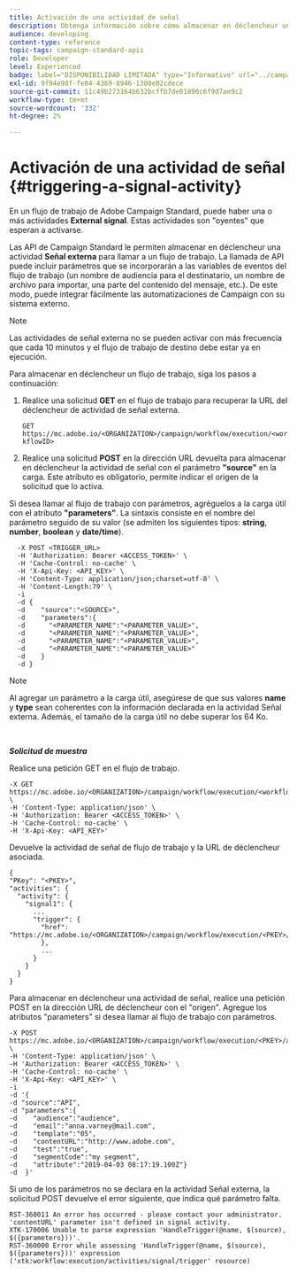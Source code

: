 ```yaml
---
title: Activación de una actividad de señal
description: Obtenga información sobre cómo almacenar en déclencheur una actividad de señal con API.
audience: developing
content-type: reference
topic-tags: campaign-standard-apis
role: Developer
level: Experienced
badge: label="DISPONIBILIDAD LIMITADA" type="Informative" url="../campaign-standard-migration-home.md" tooltip="Restringido a usuarios migrados de Campaign Standard"
exl-id: 9f94e98f-fe04-4369-8946-1380e02cdece
source-git-commit: 11c49b273164b632bcffb7de01890c6f9d7ae9c2
workflow-type: tm+mt
source-wordcount: '332'
ht-degree: 2%

---
```


# Activación de una actividad de señal {#triggering-a-signal-activity}

En un flujo de trabajo de Adobe Campaign Standard, puede haber una o más actividades **External signal**. Estas actividades son &quot;oyentes&quot; que esperan a activarse.

Las API de Campaign Standard le permiten almacenar en déclencheur una actividad **Señal externa** para llamar a un flujo de trabajo. La llamada de API puede incluir parámetros que se incorporarán a las variables de eventos del flujo de trabajo (un nombre de audiencia para el destinatario, un nombre de archivo para importar, una parte del contenido del mensaje, etc.). De este modo, puede integrar fácilmente las automatizaciones de Campaign con su sistema externo.

>[!NOTE]
>
>Las actividades de señal externa no se pueden activar con más frecuencia que cada 10 minutos y el flujo de trabajo de destino debe estar ya en ejecución.

Para almacenar en déclencheur un flujo de trabajo, siga los pasos a continuación:

1. Realice una solicitud **GET** en el flujo de trabajo para recuperar la URL del déclencheur de actividad de señal externa.

   `GET https://mc.adobe.io/<ORGANIZATION>/campaign/workflow/execution/<workflowID>`

1. Realice una solicitud **POST** en la dirección URL devuelta para almacenar en déclencheur la actividad de señal con el parámetro **&quot;source&quot;** en la carga. Este atributo es obligatorio, permite indicar el origen de la solicitud que lo activa.

Si desea llamar al flujo de trabajo con parámetros, agréguelos a la carga útil con el atributo **&quot;parameters&quot;**. La sintaxis consiste en el nombre del parámetro seguido de su valor (se admiten los siguientes tipos: **string**, **number**, **boolean** y **date/time**).

```
  -X POST <TRIGGER_URL>
  -H 'Authorization: Bearer <ACCESS_TOKEN>' \
  -H 'Cache-Control: no-cache' \
  -H 'X-Api-Key: <API_KEY>' \
  -H 'Content-Type: application/json;charset=utf-8' \
  -H 'Content-Length:79' \
  -i
  -d {
  -d    "source":"<SOURCE>",
  -d    "parameters":{
  -d      "<PARAMETER_NAME":"<PARAMETER_VALUE>",
  -d      "<PARAMETER_NAME":"<PARAMETER_VALUE>",
  -d      "<PARAMETER_NAME":"<PARAMETER_VALUE>",  
  -d      "<PARAMETER_NAME":"<PARAMETER_VALUE>"
  -d    }
  -d }
```

>[!NOTE]
>
>Al agregar un parámetro a la carga útil, asegúrese de que sus valores **name** y **type** sean coherentes con la información declarada en la actividad Señal externa. Además, el tamaño de la carga útil no debe superar los 64 Ko.

<br/>

***Solicitud de muestra***

Realice una petición GET en el flujo de trabajo.

```
-X GET https://mc.adobe.io/<ORGANIZATION>/campaign/workflow/execution/<workflowID> \
-H 'Content-Type: application/json' \
-H 'Authorization: Bearer <ACCESS_TOKEN>' \
-H 'Cache-Control: no-cache' \
-H 'X-Api-Key: <API_KEY>'
```

Devuelve la actividad de señal de flujo de trabajo y la URL de déclencheur asociada.

```
{
"PKey": "<PKEY>",
"activities": {
  "activity": {
    "signal1": {
      ...
      "trigger": {
        "href": "https://mc.adobe.io/<ORGANIZATION>/campaign/workflow/execution/<PKEY>/activities/activity/<PKEY>/trigger/"
        },
        ...
      }
    }
  }
}
```

Para almacenar en déclencheur una actividad de señal, realice una petición POST en la dirección URL de déclencheur con el &quot;origen&quot;. Agregue los atributos &quot;parameters&quot; si desea llamar al flujo de trabajo con parámetros.

```
-X POST https://mc.adobe.io/<ORGANIZATION>/campaign/workflow/execution/<PKEY>/activities/activity/<PKEY>/trigger \
-H 'Content-Type: application/json' \
-H 'Authorization: Bearer <ACCESS_TOKEN>' \
-H 'Cache-Control: no-cache' \
-H 'X-Api-Key: <API_KEY>' \
-i
-d '{
-d "source":"API",
-d "parameters":{
-d    "audience":"audience",
-d    "email":"anna.varney@mail.com",
-d    "template":"05",
-d    "contentURL":"http://www.adobe.com",
-d    "test":"true",
-d    "segmentCode":"my segment",
-d    "attribute":"2019-04-03 08:17:19.100Z"}
-d  }'
```

<!-- + réponse -->

Si uno de los parámetros no se declara en la actividad Señal externa, la solicitud POST devuelve el error siguiente, que indica qué parámetro falta.

```
RST-360011 An error has occurred - please contact your administrator.
'contentURL' parameter isn't defined in signal activity.
XTK-170006 Unable to parse expression 'HandleTrigger(@name, $(source), $({parameters}))'.
RST-360000 Error while assessing 'HandleTrigger(@name, $(source), $({parameters}))' expression ('xtk:workflow:execution/activities/signal/trigger' resource)
```
